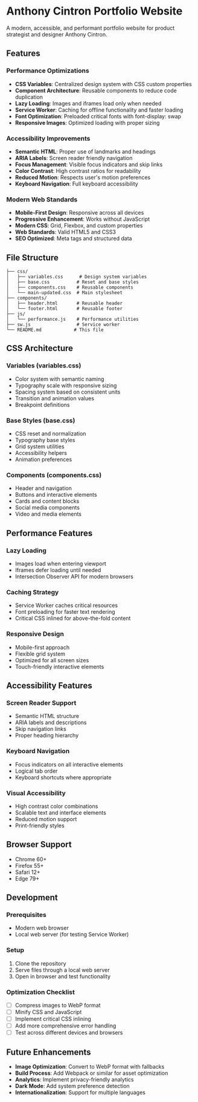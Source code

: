 # Anthony Cintron Portfolio Website

A modern, accessible, and performant portfolio website for product strategist and designer Anthony Cintron.

## Features

### Performance Optimizations
- **CSS Variables**: Centralized design system with CSS custom properties
- **Component Architecture**: Reusable components to reduce code duplication
- **Lazy Loading**: Images and iframes load only when needed
- **Service Worker**: Caching for offline functionality and faster loading
- **Font Optimization**: Preloaded critical fonts with font-display: swap
- **Responsive Images**: Optimized loading with proper sizing

### Accessibility Improvements
- **Semantic HTML**: Proper use of landmarks and headings
- **ARIA Labels**: Screen reader friendly navigation
- **Focus Management**: Visible focus indicators and skip links
- **Color Contrast**: High contrast ratios for readability
- **Reduced Motion**: Respects user's motion preferences
- **Keyboard Navigation**: Full keyboard accessibility

### Modern Web Standards
- **Mobile-First Design**: Responsive across all devices
- **Progressive Enhancement**: Works without JavaScript
- **Modern CSS**: Grid, Flexbox, and custom properties
- **Web Standards**: Valid HTML5 and CSS3
- **SEO Optimized**: Meta tags and structured data

## File Structure

```
├── css/
│   ├── variables.css      # Design system variables
│   ├── base.css          # Reset and base styles
│   ├── components.css    # Reusable components
│   └── main-updated.css  # Main stylesheet
├── components/
│   ├── header.html       # Reusable header
│   └── footer.html       # Reusable footer
├── js/
│   └── performance.js    # Performance utilities
├── sw.js                 # Service worker
└── README.md            # This file
```

## CSS Architecture

### Variables (variables.css)
- Color system with semantic naming
- Typography scale with responsive sizing
- Spacing system based on consistent units
- Transition and animation values
- Breakpoint definitions

### Base Styles (base.css)
- CSS reset and normalization
- Typography base styles
- Grid system utilities
- Accessibility helpers
- Animation preferences

### Components (components.css)
- Header and navigation
- Buttons and interactive elements
- Cards and content blocks
- Social media components
- Video and media elements

## Performance Features

### Lazy Loading
- Images load when entering viewport
- Iframes defer loading until needed
- Intersection Observer API for modern browsers

### Caching Strategy
- Service Worker caches critical resources
- Font preloading for faster text rendering
- Critical CSS inlined for above-the-fold content

### Responsive Design
- Mobile-first approach
- Flexible grid system
- Optimized for all screen sizes
- Touch-friendly interactive elements

## Accessibility Features

### Screen Reader Support
- Semantic HTML structure
- ARIA labels and descriptions
- Skip navigation links
- Proper heading hierarchy

### Keyboard Navigation
- Focus indicators on all interactive elements
- Logical tab order
- Keyboard shortcuts where appropriate

### Visual Accessibility
- High contrast color combinations
- Scalable text and interface elements
- Reduced motion support
- Print-friendly styles

## Browser Support

- Chrome 60+
- Firefox 55+
- Safari 12+
- Edge 79+

## Development

### Prerequisites
- Modern web browser
- Local web server (for testing Service Worker)

### Setup
1. Clone the repository
2. Serve files through a local web server
3. Open in browser and test functionality

### Optimization Checklist
- [ ] Compress images to WebP format
- [ ] Minify CSS and JavaScript
- [ ] Implement critical CSS inlining
- [ ] Add more comprehensive error handling
- [ ] Test across different devices and browsers

## Future Enhancements

- **Image Optimization**: Convert to WebP format with fallbacks
- **Build Process**: Add Webpack or similar for asset optimization
- **Analytics**: Implement privacy-friendly analytics
- **Dark Mode**: Add system preference detection
- **Internationalization**: Support for multiple languages